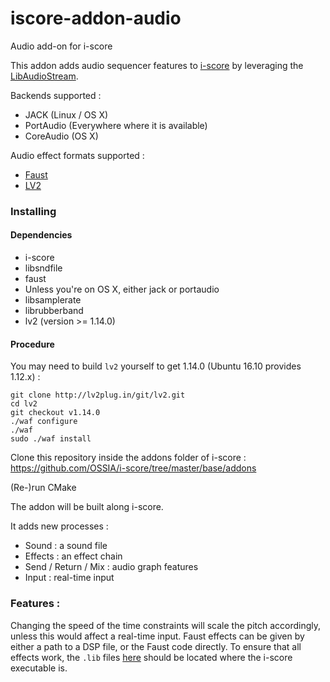 # iscore-addon-audio
Audio add-on for i-score

This addon adds audio sequencer features to [i-score](www.i-score.org) by leveraging the [LibAudioStream](https://github.com/sletz/libaudiostream).

Backends supported : 
* JACK (Linux / OS X)
* PortAudio (Everywhere where it is available)
* CoreAudio (OS X)

Audio effect formats supported : 
* [Faust](http://faust.grame.fr/)
* [LV2](http://lv2plug.in/)

### Installing

#### Dependencies 
* i-score
* libsndfile
* faust
* Unless you're on OS X, either jack or portaudio
* libsamplerate
* librubberband
* lv2 (version >= 1.14.0)

#### Procedure
You may need to build `lv2` yourself to get 1.14.0 (Ubuntu 16.10 provides 1.12.x) :
    
    git clone http://lv2plug.in/git/lv2.git
    cd lv2
    git checkout v1.14.0 
    ./waf configure
    ./waf 
    sudo ./waf install
    
Clone this repository inside the addons folder of i-score : https://github.com/OSSIA/i-score/tree/master/base/addons

(Re-)run CMake

The addon will be built along i-score.

It adds new processes : 

* Sound : a sound file
* Effects : an effect chain
* Send / Return / Mix : audio graph features
* Input : real-time input

### Features :
Changing the speed of the time constraints will scale the pitch accordingly, unless this would affect a real-time input.
Faust effects can be given by either a path to a DSP file, or the Faust code directly.
To ensure that all effects work, the `.lib` files [here](https://github.com/OSSIA/iscore-addon-audio/tree/refactor/network/3rdparty/faust-lib) should be located where the i-score executable is.
